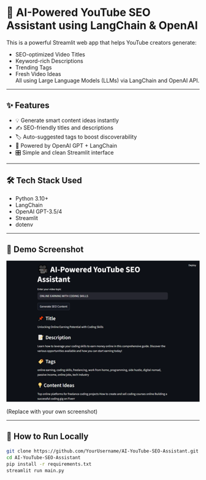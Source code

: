 # 🎥 AI-Powered YouTube SEO Assistant using LangChain & OpenAI

This is a powerful Streamlit web app that helps YouTube creators generate:
- SEO-optimized Video Titles
- Keyword-rich Descriptions
- Trending Tags
- Fresh Video Ideas  
All using Large Language Models (LLMs) via LangChain and OpenAI API.

---

## ✨ Features

- 💡 Generate smart content ideas instantly
- ✍️ SEO-friendly titles and descriptions
- 🏷️ Auto-suggested tags to boost discoverability
- 🧠 Powered by OpenAI GPT + LangChain
- 🎛️ Simple and clean Streamlit interface

---

## 🛠️ Tech Stack Used

- Python 3.10+
- LangChain
- OpenAI GPT-3.5/4
- Streamlit
- dotenv

---

## 📸 Demo Screenshot

![App Screenshot](images\APP_SS.PNG)

(Replace with your own screenshot)

---

## 🚀 How to Run Locally

```bash
git clone https://github.com/YourUsername/AI-YouTube-SEO-Assistant.git
cd AI-YouTube-SEO-Assistant
pip install -r requirements.txt
streamlit run main.py
